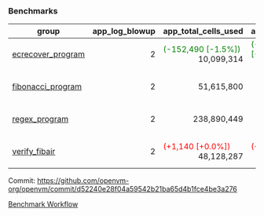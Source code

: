 ### Benchmarks
| group | app_log_blowup | app_total_cells_used | app_total_cycles | app_total_proof_time_ms | leaf_log_blowup | leaf_total_cells_used | leaf_total_cycles | leaf_total_proof_time_ms | max_segment_length | instance | alloc |
|---|---|---|---|---|---|---|---|---|---|---|---|
| [ ecrecover_program ](https://github.com/openvm-org/openvm/blob/benchmark-results/benchmarks-pr/1107/individual/ecrecover-d52240e28f04a59542b21ba65d4b1fce4be3a276.md) | <div style='text-align: right'> 2 </div>  | <span style='color: green'>(-152,490 [-1.5%])</span><div style='text-align: right'> 10,099,314 </div>  | <span style='color: green'>(-6,090 [-3.1%])</span><div style='text-align: right'> 188,976 </div>  | <span style='color: green'>(-59.0 [-3.1%])</span><div style='text-align: right'> 1,840.0 </div>  | <div style='text-align: right'> - </div>  | <div style='text-align: right'> - </div>  | <div style='text-align: right'> - </div>  | <div style='text-align: right'> - </div>  | 1048476 | 64cpu-linux-arm64 | mimalloc |
| [ fibonacci_program ](https://github.com/openvm-org/openvm/blob/benchmark-results/benchmarks-pr/1107/individual/fibonacci-d52240e28f04a59542b21ba65d4b1fce4be3a276.md) | <div style='text-align: right'> 2 </div>  | <div style='text-align: right'> 51,615,800 </div>  | <div style='text-align: right'> 3,000,274 </div>  | <span style='color: green'>(-22.0 [-0.4%])</span><div style='text-align: right'> 5,514.0 </div>  | <div style='text-align: right'> - </div>  | <div style='text-align: right'> - </div>  | <div style='text-align: right'> - </div>  | <div style='text-align: right'> - </div>  | 1048476 | 64cpu-linux-arm64 | mimalloc |
| [ regex_program ](https://github.com/openvm-org/openvm/blob/benchmark-results/benchmarks-pr/1107/individual/regex-d52240e28f04a59542b21ba65d4b1fce4be3a276.md) | <div style='text-align: right'> 2 </div>  | <div style='text-align: right'> 238,890,449 </div>  | <div style='text-align: right'> 8,381,808 </div>  | <span style='color: red'>(+49.0 [+0.3%])</span><div style='text-align: right'> 17,569.0 </div>  | <div style='text-align: right'> - </div>  | <div style='text-align: right'> - </div>  | <div style='text-align: right'> - </div>  | <div style='text-align: right'> - </div>  | 1048476 | 64cpu-linux-arm64 | mimalloc |
| [ verify_fibair ](https://github.com/openvm-org/openvm/blob/benchmark-results/benchmarks-pr/1107/individual/verify_fibair-d52240e28f04a59542b21ba65d4b1fce4be3a276.md) | <div style='text-align: right'> 2 </div>  | <span style='color: red'>(+1,140 [+0.0%])</span><div style='text-align: right'> 48,128,287 </div>  | <span style='color: red'>(+130 [+0.0%])</span><div style='text-align: right'> 397,294 </div>  | <span style='color: red'>(+33.0 [+1.1%])</span><div style='text-align: right'> 3,173.0 </div>  | <div style='text-align: right'> - </div>  | <div style='text-align: right'> - </div>  | <div style='text-align: right'> - </div>  | <div style='text-align: right'> - </div>  | 1048476 | 64cpu-linux-arm64 | mimalloc |


Commit: https://github.com/openvm-org/openvm/commit/d52240e28f04a59542b21ba65d4b1fce4be3a276

[Benchmark Workflow](https://github.com/openvm-org/openvm/actions/runs/12422312981)
